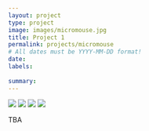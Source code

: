 ```yaml
---
layout: project 
type: project
image: images/micromouse.jpg
title: Project 1
permalink: projects/micromouse
# All dates must be YYYY-MM-DD format!
date: 
labels:
 
summary: 
---
```


<div class="ui small rounded images">
  <img class="ui image" src="../images/micromouse-robot.png">
  <img class="ui image" src="../images/micromouse-robot-2.jpg">
  <img class="ui image" src="../images/micromouse.jpg">
  <img class="ui image" src="../images/micromouse-circuit.png">
</div>

TBA


